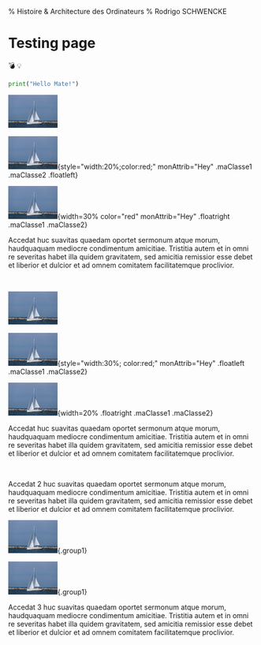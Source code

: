 % Histoire & Architecture des Ordinateurs
% Rodrigo SCHWENCKE

# Testing page

:bomb: :bulb:

```python
print("Hello Mate!")
```

![Bateau 1, NO clickable NO style/Attrib No Classe](img/bateau.jpg)

![Bateau 2, NO clickable AVEC style ET Classe](img/bateau.jpg){style="width:20%;color:red;" monAttrib="Hey" .maClasse1 .maClasse2 .floatleft}

![Bateau 3, NO clickable AVEC width](img/bateau.jpg){width=30% color="red" monAttrib="Hey" .floatright .maClasse1 .maClasse2}

Accedat huc suavitas quaedam oportet sermonum atque morum, haudquaquam mediocre condimentum amicitiae. Tristitia autem et in omni re severitas habet illa quidem gravitatem, sed amicitia remissior esse debet et liberior et dulcior et ad omnem comitatem facilitatemque proclivior.

<div style="clear:both;"></div>
<br/>

[![Bateau 4, clickable NO style/Attrib NO Classe](img/bateau.jpg)](https://mersetbateaux.com/financer-achat-bateau/)

[![Bateau 5, clickable AVEC style ET Classes](img/bateau.jpg)](https://mersetbateaux.com/financer-achat-bateau/){style="width:30%; color:red;" monAttrib="Hey" .floatleft .maClasse1 .maClasse2}

[![Bateau 6, clickable AVEC width](img/bateau.jpg)](https://mersetbateaux.com/financer-achat-bateau/){width=20% .floatright .maClasse1 .maClasse2}

Accedat huc suavitas quaedam oportet sermonum atque morum, haudquaquam mediocre condimentum amicitiae. Tristitia autem et in omni re severitas habet illa quidem gravitatem, sed amicitia remissior esse debet et liberior et dulcior et ad omnem comitatem facilitatemque proclivior.

<div style="clear:both;"></div>
<br/>

Accedat 2 huc suavitas quaedam oportet sermonum atque morum, haudquaquam mediocre condimentum amicitiae. Tristitia autem et in omni re severitas habet illa quidem gravitatem, sed amicitia remissior esse debet et liberior et dulcior et ad omnem comitatem facilitatemque proclivior.

![Bateau 7, NO Clickable AVEC group1](img/bateau.jpg){.group1}

![Bateau 8, NO Clickable AVEC group1](img/bateau.jpg){.group1}

Accedat 3 huc suavitas quaedam oportet sermonum atque morum, haudquaquam mediocre condimentum amicitiae. Tristitia autem et in omni re severitas habet illa quidem gravitatem, sed amicitia remissior esse debet et liberior et dulcior et ad omnem comitatem facilitatemque proclivior.
